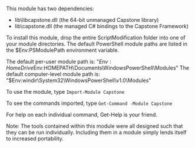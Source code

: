 This module has two dependencies:
* lib\libcapstone.dll (the 64-bit unmanaged Capstone library)
* lib\capstone.dll (the managed C# bindings to the Capstone Framework)

To install this module, drop the entire ScriptModification folder into one of your module directories. The default PowerShell module paths are listed in the $Env:PSModulePath environment variable.

The default per-user module path is: "$Env:HomeDrive$Env:HOMEPATH\Documents\WindowsPowerShell\Modules"
The default computer-level module path is: "$Env:windir\System32\WindowsPowerShell\v1.0\Modules"

To use the module, type `Import-Module Capstone`

To see the commands imported, type `Get-Command -Module Capstone`

For help on each individual command, Get-Help is your friend.

Note: The tools contained within this module were all designed such that they can be run individually. Including them in a module simply lends itself to increased portability.